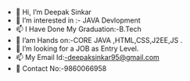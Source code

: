 - 👋 Hi, I’m Deepak Sinkar
- 👀 I’m interested in :- JAVA Devlopment
- 📫  I Have Done My Graduation:-B.Tech
- 🌱 I’am Hands on:-CORE JAVA ,HTML,CSS,J2EE,JS .
- 💞️ I’m looking for a JOB as Entry Level.
- 📫 My Email Id:-deepaksinkar95@gmail.com
- 💞️ Contact No:-9860066958
<!---
deepaksinkar/deepaksinkar is a ✨ special ✨ repository because its `README.md` (this file) appears on your GitHub profile.
You can click the Preview link to take a look at your changes.
--->

